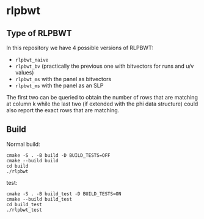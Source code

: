 # rlpbwt

## Type of RLPBWT
In this repository we have 4 possible versions of RLPBWT:
- `rlpbwt_naive`
- `rlpbwt_bv` (practically the previous one with bitvectors for runs and u/v 
   values)
- `rlpbwt_ms` with the panel as bitvectors
- `rlpbwt_ms` with the panel as an SLP

The first two can be queried to obtain the number of rows that are matching at 
column k while the last two (if extended with the phi data structure) could also
report the exact rows that are matching.

## Build
Normal build:
```
cmake -S . -B build -D BUILD_TESTS=OFF
cmake --build build
cd build
./rlpbwt
```

test:
```
cmake -S . -B build_test -D BUILD_TESTS=ON
cmake --build build_test
cd build_test
./rlpbwt_test
```
